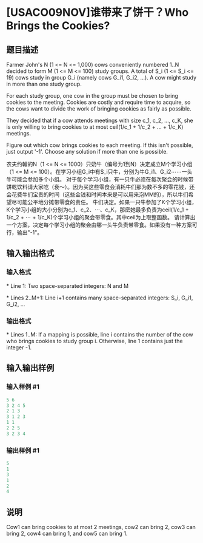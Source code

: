# [USACO09NOV]谁带来了饼干？Who Brings the Cookies?

## 题目描述

Farmer John's N (1 <= N <= 1,000) cows conveniently numbered 1..N decided to form M (1 <= M <= 100) study groups. A total of S\_i (1 <= S\_i <= 19) cows study in group G\_i (namely cows G\_i1, G\_i2, ...). A cow might study in more than one study group.

For each study group, one cow in the group must be chosen to bring cookies to the meeting. Cookies are costly and require time to acquire, so the cows want to divide the work of bringing cookies as fairly as possible.

They decided that if a cow attends meetings with size c\_1, c\_2, ..., c\_K, she is only willing to bring cookies to at most ceil(1/c\_1 + 1/c\_2 + ... + 1/c\_K) meetings.

Figure out which cow brings cookies to each meeting. If this isn't possible, just output '-1'. Choose any solution if more than one is possible.

农夫约翰的N（1 <= N <= 1000）只奶牛（编号为1到N）决定成立M个学习小组（1 <= M <= 100）。在学习小组G\_i中有S\_i只牛，分别为牛G\_i1、G\_i2⋯⋯一头牛可能会参加多个小组。 对于每个学习小组，有一只牛必须在每次聚会的时候带饼乾饮料请大家吃（衰～）。因为买这些零食会消耗牛们那为数不多的零花钱，还会花费牛们宝贵的时间（这些金钱和时间本来是可以用来泡MM的），所以牛们希望尽可能公平地分摊带零食的责任。 牛们决定。如果一只牛参加了K个学习小组，K个学习小组的大小分别为c\_1、c\_2、⋯、c\_K，那麽她最多负责为ceil(1/c\_1 + 1/c\_2 + ⋯ + 1/c\_K)个学习小组的聚会带零食。其中ceil为上取整函数。 请计算出一个方案，决定每个学习小组的聚会由哪一头牛负责带零食。如果没有一种方案可行，输出"-1"。

## 输入输出格式

### 输入格式

\* Line 1: Two space-separated integers: N and M

\* Lines 2..M+1: Line i+1 contains many space-separated integers: S\_i, G\_i1, G\_i2, ...

### 输出格式

\* Lines 1..M: If a mapping is possible, line i contains the number of the cow who brings cookies to study group i. Otherwise, line 1 contains just the integer -1.

## 输入输出样例

### 输入样例 #1

```cpp
5 6 
3 2 4 5 
2 1 3 
3 1 2 3 
1 1 
2 2 5 
3 2 3 4 

```
### 输出样例 #1

```cpp
5 
1 
3 
1 
2 
4 

```
## 说明

Cow1 can bring cookies to at most 2 meetings, cow2 can bring 2, cow3 can bring 2, cow4 can bring 1, and cow5 can bring 1.

